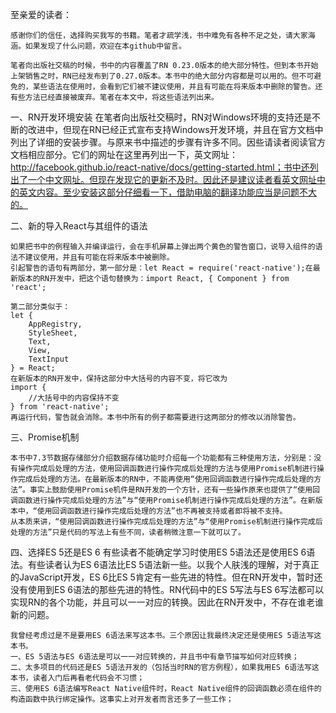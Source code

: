 至亲爱的读者：

    感谢你们的信任，选择购买我写的书籍。笔者才疏学浅，书中难免有各种不足之处，请大家海涵。如果发现了什么问题，欢迎在本github中留言。

    笔者向出版社交稿的时候，书中的内容覆盖了RN 0.23.0版本的绝大部分特性。但到本书开始上架销售之时，RN已经发布到了0.27.0版本。本书中的绝大部分内容都是可以用的。但不可避免的，某些语法在使用时，会看到它们被不建议使用，并且有可能在将来版本中删除的警告。还有些方法已经直接被废弃。笔者在本文中，将这些语法列出来。


一、RN开发环境安装
    在笔者向出版社交稿时，RN对Windows环境的支持还是不断的改进中，但现在RN已经正式宣布支持Windows开发环境，并且在官方文档中列出了详细的安装步骤。与原来书中描述的步骤有许多不同。因些请读者阅读官方文档相应部分。它们的网址在这里再列出一下，英文网址：http://facebook.github.io/react-native/docs/getting-started.html；书中还列出了一个中文网址。但现在发现它的更新不及时。因此还是建议读者看英文网址中的英文内容。至少安装这部分仔细看一下，借助电脑的翻译功能应当是问题不大的。


二、新的导入React与其组件的语法

    如果把书中的例程输入并编译运行，会在手机屏幕上弹出两个黄色的警告窗口，说导入组件的语法不建议使用，并且有可能在将来版本中被删除。
    引起警告的语句有两部分，第一部分是：let React = require('react-native');在最新版本的RN开发中，把这个语句替换为：import React, { Component } from 'react';

    第二部分类似于：
	let {
		AppRegistry, 
		StyleSheet, 
		Text, 
		View,
		TextInput
	} = React;
    在新版本的RN开发中，保持这部分中大括号的内容不变，将它改为
	import {
		//大括号中的内容保持不变	
	} from 'react-native';
    再运行代码，警告就会消除。本书中所有的例子都需要进行这两部分的修改以消除警告。

三、Promise机制

    本书中7.3节数据存储部分介绍数据存储功能时介绍每一个功能都有三种使用方法，分别是：没有操作完成后处理的方法，使用回调函数进行操作完成后处理的方法与使用Promise机制进行操作完成后处理的方法。在最新版本的RN中，不能再使用“使用回调函数进行操作完成后处理的方法”。事实上鼓励使用Promise机件是RN开发的一个方针，还有一些操作原来也提供了“使用回调函数进行操作完成后处理的方法”与“使用Promise机制进行操作完成后处理的方法”。在新版本中，“使用回调函数进行操作完成后处理的方法”也不再被支持或者即将被不支持。
    从本质来讲，“使用回调函数进行操作完成后处理的方法”与“使用Promise机制进行操作完成后处理的方法”只是代码的写法上有些不同，读者稍微注意一下就可以了。

四、选择ES 5还是ES 6
    有些读者不能确定学习时使用ES 5语法还是使用ES 6语法。有些读者认为ES 6语法比ES 5语法新一些。以我个人肤浅的理解，对于真正的JavaScript开发，ES 6比ES 5肯定有一些先进的特性。但在RN开发中，暂时还没有使用到ES 6语法的那些先进的特性。RN代码中的ES 5写法与ES 6写法都可以实现RN的各个功能，并且可以一一对应的转换。因此在RN开发中，不存在谁老谁新的问题。

    我曾经考虑过是不是要用ES 6语法来写这本书。三个原因让我最终决定还是使用ES 5语法写这本书。
    一、ES 5语法与ES 6语法是可以一一对应转换的，并且书中有章节描写如何对应转换；
    二、太多项目的代码还是ES 5语法开发的（包括当时RN的官方例程），如果我用ES 6语法写这本书，读者入门后再看老代码会不习惯；
    三、使用ES 6语法编写React Native组件时，React Native组件的回调函数必须在组件的构造函数中执行绑定操作。这事实上对开发者而言还多了一些工作；
